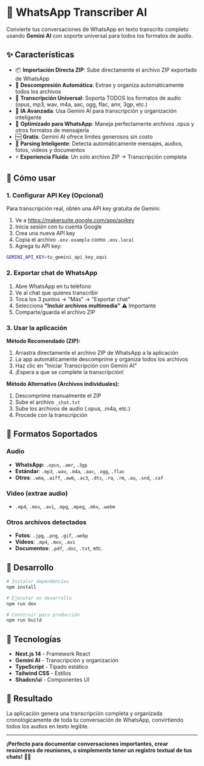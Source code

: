 # 🎵 WhatsApp Transcriber AI

Convierte tus conversaciones de WhatsApp en texto transcrito completo usando **Gemini AI** con soporte universal para todos los formatos de audio.

## ✨ Características

- 📦 **Importación Directa ZIP**: Sube directamente el archivo ZIP exportado de WhatsApp
- 🔄 **Descompresión Automática**: Extrae y organiza automáticamente todos los archivos
- 🎵 **Transcripción Universal**: Soporta TODOS los formatos de audio (opus, mp3, wav, m4a, aac, ogg, flac, amr, 3gp, etc.)
- 🧠 **IA Avanzada**: Usa Gemini AI para transcripción y organización inteligente
- 📱 **Optimizado para WhatsApp**: Maneja perfectamente archivos .opus y otros formatos de mensajería
- 🆓 **Gratis**: Gemini AI ofrece límites generosos sin costo
- 📄 **Parsing Inteligente**: Detecta automáticamente mensajes, audios, fotos, videos y documentos
- ⚡ **Experiencia Fluida**: Un solo archivo ZIP → Transcripción completa

## 🚀 Cómo usar

### 1. Configurar API Key (Opcional)

Para transcripción real, obtén una API key gratuita de Gemini:

1. Ve a https://makersuite.google.com/app/apikey
2. Inicia sesión con tu cuenta Google
3. Crea una nueva API key
4. Copia el archivo `.env.example` como `.env.local`
5. Agrega tu API key:

```bash
GEMINI_API_KEY=tu_gemini_api_key_aqui
```

### 2. Exportar chat de WhatsApp

1. Abre WhatsApp en tu teléfono
2. Ve al chat que quieres transcribir
3. Toca los 3 puntos → "Más" → "Exportar chat"
4. Selecciona **"Incluir archivos multimedia"** ⚠️ Importante
5. Comparte/guarda el archivo ZIP

### 3. Usar la aplicación

**Método Recomendado (ZIP):**
1. Arrastra directamente el archivo ZIP de WhatsApp a la aplicación
2. La app automáticamente descomprime y organiza todos los archivos
3. Haz clic en "Iniciar Transcripción con Gemini AI"
4. ¡Espera a que se complete la transcripción!

**Método Alternativo (Archivos individuales):**
1. Descomprime manualmente el ZIP
2. Sube el archivo `_chat.txt`
3. Sube los archivos de audio (.opus, .m4a, etc.)
4. Procede con la transcripción

## 🎯 Formatos Soportados

### Audio
- **WhatsApp**: `.opus`, `.amr`, `.3gp`
- **Estándar**: `.mp3`, `.wav`, `.m4a`, `.aac`, `.ogg`, `.flac`
- **Otros**: `.wma`, `.aiff`, `.awb`, `.ac3`, `.dts`, `.ra`, `.rm`, `.au`, `.snd`, `.caf`

### Video (extrae audio)
- `.mp4`, `.mov`, `.avi`, `.mpg`, `.mpeg`, `.mkv`, `.webm`

### Otros archivos detectados
- **Fotos**: `.jpg`, `.png`, `.gif`, `.webp`
- **Videos**: `.mp4`, `.mov`, `.avi`
- **Documentos**: `.pdf`, `.doc`, `.txt`, etc.

## 🔧 Desarrollo

```bash
# Instalar dependencias
npm install

# Ejecutar en desarrollo
npm run dev

# Construir para producción
npm run build
```

## 📝 Tecnologías

- **Next.js 14** - Framework React
- **Gemini AI** - Transcripción y organización
- **TypeScript** - Tipado estático
- **Tailwind CSS** - Estilos
- **Shadcn/ui** - Componentes UI

## 🎉 Resultado

La aplicación genera una transcripción completa y organizada cronológicamente de toda tu conversación de WhatsApp, convirtiendo todos los audios en texto legible.

---

**¡Perfecto para documentar conversaciones importantes, crear resúmenes de reuniones, o simplemente tener un registro textual de tus chats!** 📝✨
